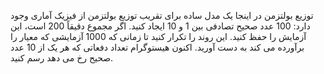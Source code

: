 توزیع بولتزمن در اینجا یک مدل ساده برای تقریب توزیع بولتزمن از فیزیک آماری وجود دارد: 100 عدد صحیح تصادفی بین 1 و 10 ایجاد کنید. اگر مجموع دقیقاً 200 است، این آزمایش را حفظ کنید. این روند را تکرار کنید تا زمانی که 1000 آزمایشی که معیار را برآورده می کند به دست آورید. اکنون هیستوگرام تعداد دفعاتی که هر یک از 10 عدد صحیح رخ می دهد رسم کنید.
